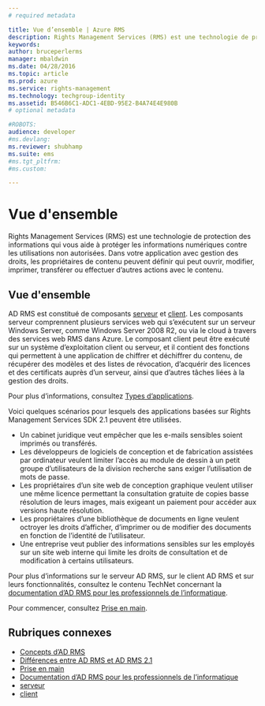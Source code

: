 ```yaml
---
# required metadata

title: Vue d’ensemble | Azure RMS
description: Rights Management Services (RMS) est une technologie de protection des informations qui vous aide à protéger les informations numériques contre les utilisations non autorisées.
keywords:
author: bruceperlerms
manager: mbaldwin
ms.date: 04/28/2016
ms.topic: article
ms.prod: azure
ms.service: rights-management
ms.technology: techgroup-identity
ms.assetid: B546B6C1-ADC1-4EBD-95E2-B4A74E4E980B
# optional metadata

#ROBOTS:
audience: developer
#ms.devlang:
ms.reviewer: shubhamp
ms.suite: ems
#ms.tgt_pltfrm:
#ms.custom:

---
```


# Vue d'ensemble

Rights Management Services (RMS) est une technologie de protection des informations qui vous aide à protéger les informations numériques contre les utilisations non autorisées. Dans votre application avec gestion des droits, les propriétaires de contenu peuvent définir qui peut ouvrir, modifier, imprimer, transférer ou effectuer d’autres actions avec le contenu.

## Vue d'ensemble

AD RMS est constitué de composants [serveur](ad-rms-server.md) et [client](ad-rms-client.md). Les composants serveur comprennent plusieurs services web qui s’exécutent sur un serveur Windows Server, comme Windows Server 2008 R2, ou via le cloud à travers des services web RMS dans Azure. Le composant client peut être exécuté sur un système d’exploitation client ou serveur, et il contient des fonctions qui permettent à une application de chiffrer et déchiffrer du contenu, de récupérer des modèles et des listes de révocation, d’acquérir des licences et des certificats auprès d’un serveur, ainsi que d’autres tâches liées à la gestion des droits.

Pour plus d’informations, consultez [Types d’applications](application-types.md).

Voici quelques scénarios pour lesquels des applications basées sur Rights Management Services SDK 2.1 peuvent être utilisées.

-   Un cabinet juridique veut empêcher que les e-mails sensibles soient imprimés ou transférés.
-   Les développeurs de logiciels de conception et de fabrication assistées par ordinateur veulent limiter l’accès au module de dessin à un petit groupe d’utilisateurs de la division recherche sans exiger l’utilisation de mots de passe.
-   Les propriétaires d’un site web de conception graphique veulent utiliser une même licence permettant la consultation gratuite de copies basse résolution de leurs images, mais exigeant un paiement pour accéder aux versions haute résolution.
-   Les propriétaires d’une bibliothèque de documents en ligne veulent octroyer les droits d’afficher, d’imprimer ou de modifier des documents en fonction de l’identité de l’utilisateur.
-   Une entreprise veut publier des informations sensibles sur les employés sur un site web interne qui limite les droits de consultation et de modification à certains utilisateurs.

Pour plus d’informations sur le serveur AD RMS, sur le client AD RMS et sur leurs fonctionnalités, consultez le contenu TechNet concernant la [documentation d’AD RMS pour les professionnels de l’informatique](https://TechNet.Microsoft.Com/en-us/library/cc771234.aspx).

Pour commencer, consultez [Prise en main](getting-started-with-ad-rms-2-0.md).

## Rubriques connexes

* [Concepts d’AD RMS](application-types.md)
* [Différences entre AD RMS et AD RMS 2.1](differences-between-ad-rms-and-ad-rms-2-0.md)
* [Prise en main](getting-started-with-ad-rms-2-0.md)
* [Documentation d’AD RMS pour les professionnels de l’informatique](https://TechNet.Microsoft.Com/en-us/library/cc771234.aspx)
* [serveur](ad-rms-server.md)
* [client](ad-rms-client.md)
 

 





<!--HONumber=Apr16_HO4-->


